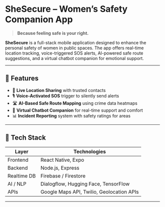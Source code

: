 #  SheSecure – Women’s Safety Companion App

> **Because feeling safe is your right.**

**SheSecure** is a full-stack mobile application designed to enhance the personal safety of women in public spaces. The app offers real-time location tracking, voice-triggered SOS alerts, AI-powered safe route suggestions, and a virtual chatbot companion for emotional support.

---

## 🚀 Features

- 📍 **Live Location Sharing** with trusted contacts
- 🎙️ **Voice-Activated SOS** trigger to silently send alerts
- 🛣️ **AI-Based Safe Route Mapping** using crime data heatmaps
- 🤖 **Virtual Chatbot Companion** for real-time support and comfort
- 📊 **Incident Reporting** system with safety ratings for areas

---

## 🧰 Tech Stack

| Layer       | Technologies                               |
|-------------|---------------------------------------------|
| Frontend    | React Native, Expo                          |
| Backend     | Node.js, Express                            |
| Realtime DB | Firebase / Firestore                        |
| AI / NLP    | Dialogflow, Hugging Face, TensorFlow        |
| APIs        | Google Maps API, Twilio, Geolocation APIs   |

---



